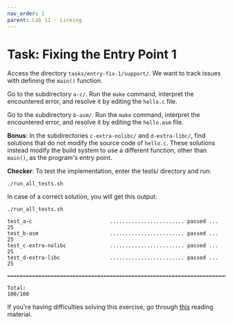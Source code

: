 ```yaml
---
nav_order: 1
parent: Lab 11 - Linking
---
```


# Task: Fixing the Entry Point 1

Access the directory `tasks/entry-fix-1/support/`.
We want to track issues with defining the `main()` function.

Go to the subdirectory `a-c/`.
Run the `make` command, interpret the encountered error, and resolve it by editing the `hello.c` file.

Go to the subdirectory `b-asm/`.
Run the `make` command, interpret the encountered error, and resolve it by editing the `hello.asm` file.

**Bonus**: In the subdirectories `c-extra-nolibc/` and `d-extra-libc/`, find solutions that do not modify the source code of `hello.c`.
These solutions instead modify the build system to use a different function, other than `main()`, as the program's entry point.

**Checker**: To test the implementation, enter the tests/ directory and run:

```console
./run_all_tests.sh
```

In case of a correct solution, you will get this output:

```console
./run_all_tests.sh

test_a-c                         ........................ passed ...  25
test_b-asm                       ........................ passed ...  25
test_c-extra-nolibc              ........................ passed ...  25
test_d-extra-libc                ........................ passed ...  25

========================================================================

Total:                                                            100/100
```

If you're having difficulties solving this exercise, go through [this](../../reading/linking.md) reading material.
